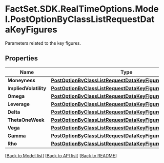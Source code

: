 # FactSet.SDK.RealTimeOptions.Model.PostOptionByClassListRequestDataKeyFigures
Parameters related to the key figures.

## Properties

Name | Type | Description | Notes
------------ | ------------- | ------------- | -------------
**Moneyness** | [**PostOptionByClassListRequestDataKeyFiguresMoneyness**](PostOptionByClassListRequestDataKeyFiguresMoneyness.md) |  | [optional] 
**ImpliedVolatility** | [**PostOptionByClassListRequestDataKeyFiguresImpliedVolatility**](PostOptionByClassListRequestDataKeyFiguresImpliedVolatility.md) |  | [optional] 
**Omega** | [**PostOptionByClassListRequestDataKeyFiguresOmega**](PostOptionByClassListRequestDataKeyFiguresOmega.md) |  | [optional] 
**Leverage** | [**PostOptionByClassListRequestDataKeyFiguresLeverage**](PostOptionByClassListRequestDataKeyFiguresLeverage.md) |  | [optional] 
**Delta** | [**PostOptionByClassListRequestDataKeyFiguresDelta**](PostOptionByClassListRequestDataKeyFiguresDelta.md) |  | [optional] 
**ThetaOneWeek** | [**PostOptionByClassListRequestDataKeyFiguresThetaOneWeek**](PostOptionByClassListRequestDataKeyFiguresThetaOneWeek.md) |  | [optional] 
**Vega** | [**PostOptionByClassListRequestDataKeyFiguresVega**](PostOptionByClassListRequestDataKeyFiguresVega.md) |  | [optional] 
**Gamma** | [**PostOptionByClassListRequestDataKeyFiguresGamma**](PostOptionByClassListRequestDataKeyFiguresGamma.md) |  | [optional] 
**Rho** | [**PostOptionByClassListRequestDataKeyFiguresRho**](PostOptionByClassListRequestDataKeyFiguresRho.md) |  | [optional] 

[[Back to Model list]](../README.md#documentation-for-models) [[Back to API list]](../README.md#documentation-for-api-endpoints) [[Back to README]](../README.md)

